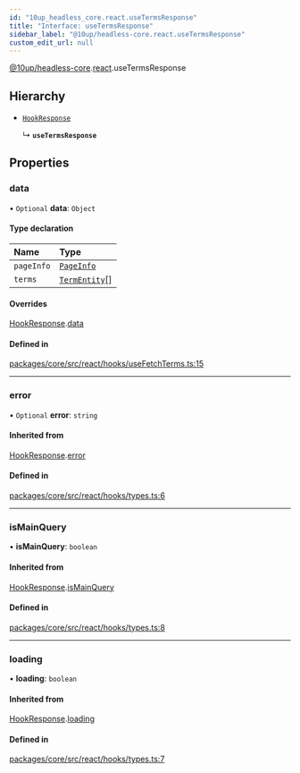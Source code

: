```yaml
---
id: "10up_headless_core.react.useTermsResponse"
title: "Interface: useTermsResponse"
sidebar_label: "@10up/headless-core.react.useTermsResponse"
custom_edit_url: null
---
```


[@10up/headless-core](../modules/10up_headless_core.md).[react](../namespaces/10up_headless_core.react.md).useTermsResponse

## Hierarchy

- [`HookResponse`](10up_headless_core.react.HookResponse.md)

  ↳ **`useTermsResponse`**

## Properties

### data

• `Optional` **data**: `Object`

#### Type declaration

| Name | Type |
| :------ | :------ |
| `pageInfo` | [`PageInfo`](10up_headless_core.PageInfo.md) |
| `terms` | [`TermEntity`](10up_headless_core.TermEntity.md)[] |

#### Overrides

[HookResponse](10up_headless_core.react.HookResponse.md).[data](10up_headless_core.react.HookResponse.md#data)

#### Defined in

[packages/core/src/react/hooks/useFetchTerms.ts:15](https://github.com/10up/headless/blob/d270384/packages/core/src/react/hooks/useFetchTerms.ts#L15)

___

### error

• `Optional` **error**: `string`

#### Inherited from

[HookResponse](10up_headless_core.react.HookResponse.md).[error](10up_headless_core.react.HookResponse.md#error)

#### Defined in

[packages/core/src/react/hooks/types.ts:6](https://github.com/10up/headless/blob/d270384/packages/core/src/react/hooks/types.ts#L6)

___

### isMainQuery

• **isMainQuery**: `boolean`

#### Inherited from

[HookResponse](10up_headless_core.react.HookResponse.md).[isMainQuery](10up_headless_core.react.HookResponse.md#ismainquery)

#### Defined in

[packages/core/src/react/hooks/types.ts:8](https://github.com/10up/headless/blob/d270384/packages/core/src/react/hooks/types.ts#L8)

___

### loading

• **loading**: `boolean`

#### Inherited from

[HookResponse](10up_headless_core.react.HookResponse.md).[loading](10up_headless_core.react.HookResponse.md#loading)

#### Defined in

[packages/core/src/react/hooks/types.ts:7](https://github.com/10up/headless/blob/d270384/packages/core/src/react/hooks/types.ts#L7)
